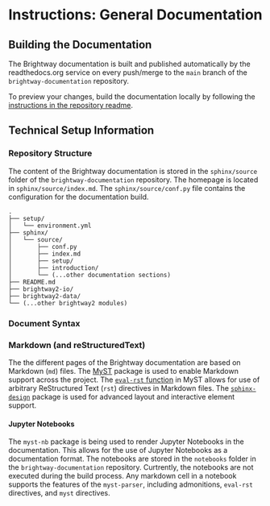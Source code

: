 # Instructions: General Documentation

## Building the Documentation

The Brightway documentation is built and published automatically by the readthedocs.org service on every push/merge to the `main` branch of the `brightway-documentation` repository.

To preview your changes, build the documentation locally by following the [instructions in the repository readme](https://github.com/brightway-lca/brightway-documentation).

## Technical Setup Information

### Repository Structure

The content of the Brightway documentation is stored in the `sphinx/source` folder of the `brightway-documentation` repository. The homepage is located in `sphinx/source/index.md`. The `sphinx/source/conf.py` file contains the configuration for the documentation build.

```
.
├── setup/
│   └── environment.yml
├── sphinx/
│   └── source/
│       ├── conf.py
│       ├── index.md
│       ├── setup/
│       ├── introduction/
│       └── (...other documentation sections)
├── README.md
├── brightway2-io/
├── brightway2-data/
└── (...other brightway2 modules)
```
### Document Syntax

### Markdown (and reStructuredText)

The the different pages of the Brightway documentation are based on Markdown (`md`) files. The [MyST](https://myst-parser.readthedocs.io/en/latest/index.html) package is used to enable Markdown support across the project. The [`eval-rst` function](https://myst-parser.readthedocs.io/en/latest/syntax/roles-and-directives.html#syntax-directives-parsing) in MyST allows for use of arbitrary ReStructured Text (`rst`) directives in Markdown files. The [`sphinx-design`](https://sphinx-design.readthedocs.io/en/furo-theme/) package is used for advanced layout and interactive element support.

#### Jupyter Notebooks

The `myst-nb` package is being used to render Jupyter Notebooks in the documentation. This allows for the use of Jupyter Notebooks as a documentation format. The notebooks are stored in the `notebooks` folder in the `brightway-documentation` repository. Curtrently, the notebooks are not executed during the build process. Any markdown cell in a notebook supports the features of the `myst-parser`, including admonitions, `eval-rst` directives, and `myst` directives.